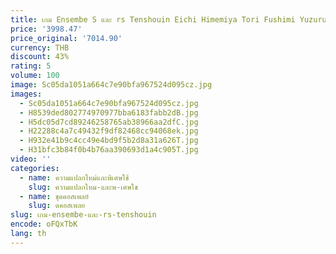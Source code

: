 ```yaml
---
title: เกม Ensembe S และ rs Tenshouin Eichi Himemiya Tori Fushimi Yuzuru Hibiki Wataru Kospy Kos Tsume Haween Uniforms Ward S และ M
price: '3998.47'
price_original: '7014.90'
currency: THB
discount: 43%
rating: 5
volume: 100
image: Sc05da1051a664c7e90bfa967524d095cz.jpg
images:
  - Sc05da1051a664c7e90bfa967524d095cz.jpg
  - H8539ded802774970977bba6183fabb2dB.jpg
  - H5dc05d7cd89246258765ab38966aa2dfC.jpg
  - H22288c4a7c49432f9df82468cc94068ek.jpg
  - H932e41b9c4cc49e4bd9f5b2d8a31a626T.jpg
  - H31bfc3b84f0b4b76aa390693d1a4c905T.jpg
video: ''
categories:
  - name: ความแปลกใหม่และพิเศษใช้
    slug: ความแปลกใหม-และพ-เศษใช
  - name: ชุดคอสเพลย์
    slug: ดคอสเพลย
slug: เกม-ensembe-และ-rs-tenshouin
encode: oFQxTbK
lang: th
---
```

  